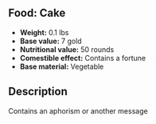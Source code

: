 ## Food: Cake
- **Weight:** 0.1 lbs
- **Base value:** 7 gold
- **Nutritional value:** 50 rounds
- **Comestible effect:** Contains a fortune
- **Base material:** Vegetable
## Description
Contains an aphorism or another message
